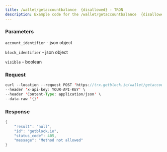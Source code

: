```yaml
---
title: /wallet/getaccountbalance  {disallowed} - TRON
description: Example code for the /wallet/getaccountbalance  {disallowed} rest method. Сomplete guide on how to use /wallet/getaccountbalance  {disallowed} rest in GetBlock.io Web3 documentation.
---
```


### Parameters


`account_identifier` - json object

`block_identifier` - json object

`visible` - boolean

### Request

``` java
curl --location --request POST 'https://trx.getblock.io/wallet/getaccountbalance' \
--header 'x-api-key: YOUR-API-KEY' \
--header 'Content-Type: application/json' \
--data-raw '{}'
```

###  Response

``` java
{
    "result": "null",
    "id": "getblock.io",
    "status_code": 405,
    "message": "Method not allowed"
}
```

